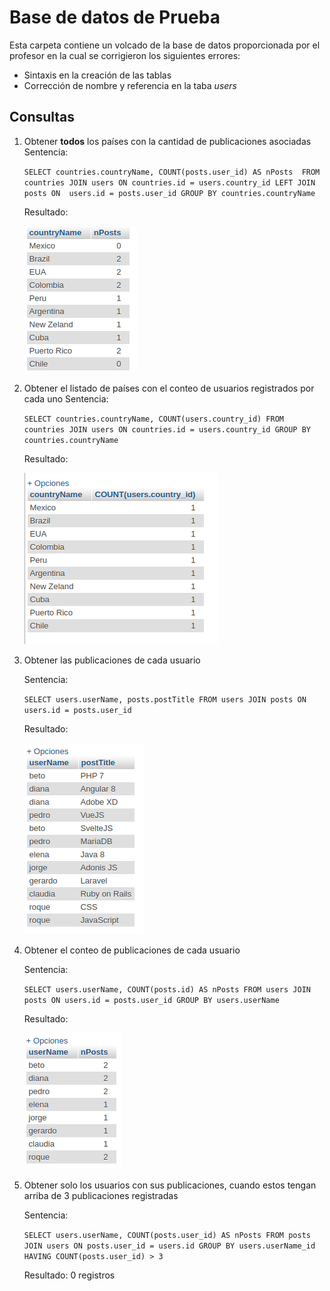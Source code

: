 # Base de datos de Prueba

Esta carpeta contiene un volcado de la base de datos proporcionada por el profesor en la cual se corrigieron los siguientes errores:
- Sintaxis en la creación de las tablas
- Corrección de nombre y referencia en la taba *users*

## Consultas
1. Obtener **todos** los países con la cantidad de publicaciones asociadas
    Sentencia:

    `SELECT countries.countryName, COUNT(posts.user_id) AS nPosts  FROM countries JOIN users ON countries.id = users.country_id LEFT JOIN posts ON  users.id = posts.user_id GROUP BY countries.countryName`

    Resultado:

    ![Consulta1](consulta1.png)

2. Obtener el listado de países con el conteo de usuarios registrados por cada uno
    Sentencia:

    `SELECT countries.countryName, COUNT(users.country_id) FROM countries JOIN users ON countries.id = users.country_id GROUP BY countries.countryName`

    Resultado:

    ![Consulta2](consulta2.png)

3. Obtener las publicaciones de cada usuario

    Sentencia:

    `SELECT users.userName, posts.postTitle FROM users JOIN posts ON users.id = posts.user_id`

    Resultado:

    ![Consulta3](consulta3.png)

4. Obtener el conteo de publicaciones de cada usuario

    Sentencia:

    `SELECT users.userName, COUNT(posts.id) AS nPosts FROM users JOIN posts ON users.id = posts.user_id GROUP BY users.userName`

    Resultado:

    ![Consulta4](consulta4.png)

5. Obtener solo los usuarios con sus publicaciones, cuando estos tengan arriba de 3 publicaciones registradas

    Sentencia:

    `SELECT users.userName, COUNT(posts.user_id) AS nPosts FROM posts JOIN users ON posts.user_id = users.id GROUP BY users.userName_id HAVING COUNT(posts.user_id) > 3`

    Resultado: 0 registros
